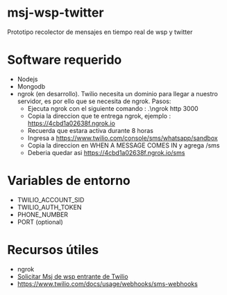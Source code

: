 # msj-wsp-twitter
Prototipo recolector de mensajes en tiempo real de wsp y twitter


# Software requerido
* Nodejs
* Mongodb
* ngrok (en desarrollo). Twilio necesita un dominio para llegar a nuestro servidor, es por ello que se necesita de ngrok.
  Pasos:
  - Ejecuta ngrok con el siguiente comando : .\ngrok http 3000
  - Copia la direccion que te entrega ngrok, ejemplo : https://4cbd1a02638f.ngrok.io
  - Recuerda que estara activa durante 8 horas
  - Ingresa a https://www.twilio.com/console/sms/whatsapp/sandbox  
  - Copia la direccion en WHEN A MESSAGE COMES IN y agrega /sms
  - Deberia quedar asi  https://4cbd1a02638f.ngrok.io/sms

# Variables de entorno
* TWILIO_ACCOUNT_SID
* TWILIO_AUTH_TOKEN
* PHONE_NUMBER
* PORT (optional)

# Recursos útiles
* ngrok
* [Solicitar Msj de wsp entrante de Twilio](https://www.twilio.com/docs/sms/twiml#twilios-request-to-your-application)
* https://www.twilio.com/docs/usage/webhooks/sms-webhooks
